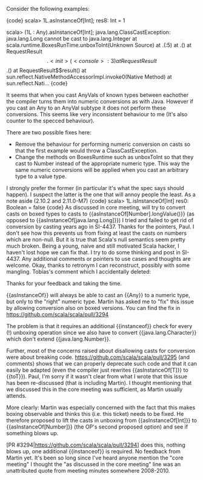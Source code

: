 Consider the following examples:

{code}
scala> 1L.asInstanceOf[Int];
res8: Int = 1

scala> (1L : Any).asInstanceOf[Int];
java.lang.ClassCastException: java.lang.Long cannot be cast to java.lang.Integer
	at scala.runtime.BoxesRunTime.unboxToInt(Unknown Source)
	at .<init>(<console>:5)
	at .<clinit>(<console>)
	at RequestResult$$.<init>(<console>:3)
	at RequestResult$$.<clinit>(<console>)
	at RequestResult$$result(<console>)
	at sun.reflect.NativeMethodAccessorImpl.invoke0(Native Method)
	at sun.reflect.Nati...
{code}

It seems that when you cast AnyVals of known types between eachother the compiler turns them into numeric conversions as with Java. However if you cast an Any to an AnyVal subtype it does not perform these conversions. This seems like very inconsistent behaviour to me (It's also counter to the specced behaviour).

There are two possible fixes here:

  * Remove the behaviour for performing numeric conversion on casts so that the first example would throw a ClassCastException.
  * Change the methods on BoxesRuntime such as unboxToInt so that they cast to Number instead of the appropriate numeric type. This way the same numeric conversions will be applied when you cast an arbitrary type to a value type.

I strongly prefer the former (in particular it's what the spec says should happen). I suspect the latter is the one that will annoy people the least. 
As a note aside (2.10.2 and 2.11.0-M7)
{code}
scala> 1L.isInstanceOf[Int]
res0: Boolean = false
{code}
As discussed in core meeting, will try to convert casts on boxed types to casts to {{asInstanceOf\[Number\].longValue()}} (as opposed to {{asInstanceOf\[java.lang.Long\]}})
I tried and failed to get rid of conversion by casting years ago in SI-4437.
Thanks for the pointers, Paul. I don't see how this prevents us from fixing at least the casts on numbers which are non-null. But it is true that Scala's null semantics seem pretty much broken.
Being a young, naive and still motivated Scala hacker, I haven't lost hope we can fix that. I try to do some thinking and post in SI-4437. Any additional comments or pointers to use cases and thoughts are welcome.
Okay, thanks to retronym I can reconstruct, possibly with some mangling. Tobias's comment which I accidentally deleted:

Thanks for your feedback and taking the time.

{{asInstanceOf}} will always be able to cast an {{Any}} to a numeric type, but only to the "right" numeric type. Martin has asked me to "fix" this issue by allowing conversion also on boxed versions. You can find the fix in https://github.com/scala/scala/pull/3294

The problem is that it requires an additional {{instanceof}} check for every (!) unboxing operation since we also have to convert {{java.lang.Character}} which don't extend {{java.lang.Number}}.

Further, most of the concerns raised about disallowing casts for conversion were about breaking code. https://github.com/scala/scala/pull/3295 (and comments) shows that we can properly deprecate such code and that it can easily be adapted (even the compiler just rewrites {{asInstanceOf\[T\]}} to {{toT}}).
Paul, I'm sorry if it wasn't clear from what I wrote that this issue has been re-discussed (that is including Martin). I thought mentioning that we discussed this in the core meeting was sufficient, as Martin usually attends.

More clearly: Martin was especially concerned with the fact that this makes boxing observable and thinks this (i.e. this ticket) needs to be fixed. He therefore proposed to lift the casts in unboxing from {{asInstanceOf\[Int\]}} to {{asInstanceOf\[Number\]}} (the OP's second proposed option) and see if something blows up.

[PR #3294|https://github.com/scala/scala/pull/3294] does this, nothing blows up, one additional {{instanceof}} is required. No feedback from Martin yet.
It's been so long since I've heard anyone mention the "core meeting" I thought the "as discussed in the core meeting" line was an unattributed quote from meeting minutes somewhere 2008-2010.
